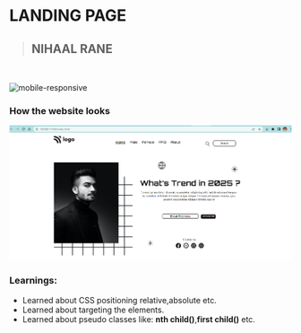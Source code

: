# LANDING PAGE
> ## NIHAAL RANE
<br/>

![mobile-responsive](https://img.shields.io/badge/Mobile%20Responsive-No-darkred)

### How the website looks

![Landing Page](Landing%20Page.png)

### Learnings:
- Learned about CSS positioning relative,absolute etc.
- Learned about targeting the elements.
- Learned about pseudo classes like: **nth child()**,**first child()** etc.
